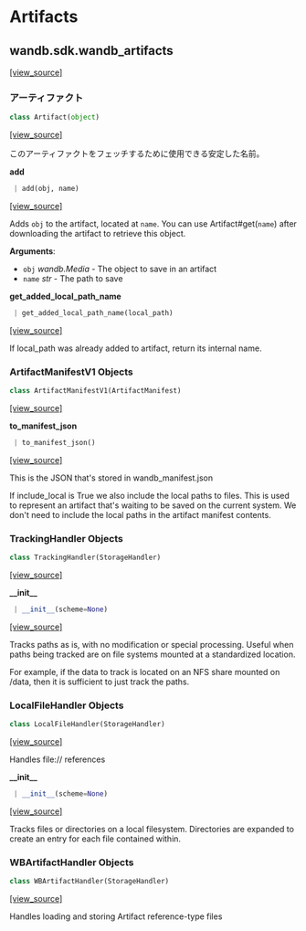 # Artifacts

## wandb.sdk.wandb\_artifacts

[\[view\_source\]](https://github.com/wandb/client/blob/1d91d968ba0274736fc232dcb1a87a878142891d/wandb/sdk/wandb_artifacts.py#L2)

### アーティファクト

```python
class Artifact(object)
```

[\[view\_source\]](https://github.com/wandb/client/blob/1d91d968ba0274736fc232dcb1a87a878142891d/wandb/sdk/wandb_artifacts.py#L69)

このアーティファクトをフェッチするために使用できる安定した名前。

**add**

```python
 | add(obj, name)
```

[\[view\_source\]](https://github.com/wandb/client/blob/1d91d968ba0274736fc232dcb1a87a878142891d/wandb/sdk/wandb_artifacts.py#L229)

Adds `obj` to the artifact, located at `name`. You can use Artifact\#get\(`name`\) after downloading the artifact to retrieve this object.

**Arguments**:

* `obj` _wandb.Media_ - The object to save in an artifact
* `name` _str_ - The path to save

**get\_added\_local\_path\_name**

```python
 | get_added_local_path_name(local_path)
```

[\[view\_source\]](https://github.com/wandb/client/blob/1d91d968ba0274736fc232dcb1a87a878142891d/wandb/sdk/wandb_artifacts.py#L278)

If local\_path was already added to artifact, return its internal name.

### ArtifactManifestV1 Objects

```python
class ArtifactManifestV1(ArtifactManifest)
```

[\[view\_source\]](https://github.com/wandb/client/blob/1d91d968ba0274736fc232dcb1a87a878142891d/wandb/sdk/wandb_artifacts.py#L328)

**to\_manifest\_json**

```python
 | to_manifest_json()
```

[\[view\_source\]](https://github.com/wandb/client/blob/1d91d968ba0274736fc232dcb1a87a878142891d/wandb/sdk/wandb_artifacts.py#L368)

This is the JSON that's stored in wandb\_manifest.json

If include\_local is True we also include the local paths to files. This is used to represent an artifact that's waiting to be saved on the current system. We don't need to include the local paths in the artifact manifest contents.

### TrackingHandler Objects

```python
class TrackingHandler(StorageHandler)
```

[\[view\_source\]](https://github.com/wandb/client/blob/1d91d968ba0274736fc232dcb1a87a878142891d/wandb/sdk/wandb_artifacts.py#L636)

**\_\_init\_\_**

```python
 | __init__(scheme=None)
```

[\[view\_source\]](https://github.com/wandb/client/blob/1d91d968ba0274736fc232dcb1a87a878142891d/wandb/sdk/wandb_artifacts.py#L637)

Tracks paths as is, with no modification or special processing. Useful when paths being tracked are on file systems mounted at a standardized location.

For example, if the data to track is located on an NFS share mounted on /data, then it is sufficient to just track the paths.

### LocalFileHandler Objects

```python
class LocalFileHandler(StorageHandler)
```

[\[view\_source\]](https://github.com/wandb/client/blob/1d91d968ba0274736fc232dcb1a87a878142891d/wandb/sdk/wandb_artifacts.py#L682)

Handles file:// references

**\_\_init\_\_**

```python
 | __init__(scheme=None)
```

[\[view\_source\]](https://github.com/wandb/client/blob/1d91d968ba0274736fc232dcb1a87a878142891d/wandb/sdk/wandb_artifacts.py#L686)

Tracks files or directories on a local filesystem. Directories are expanded to create an entry for each file contained within.

### WBArtifactHandler Objects

```python
class WBArtifactHandler(StorageHandler)
```

[\[view\_source\]](https://github.com/wandb/client/blob/1d91d968ba0274736fc232dcb1a87a878142891d/wandb/sdk/wandb_artifacts.py#L1172)

Handles loading and storing Artifact reference-type files

